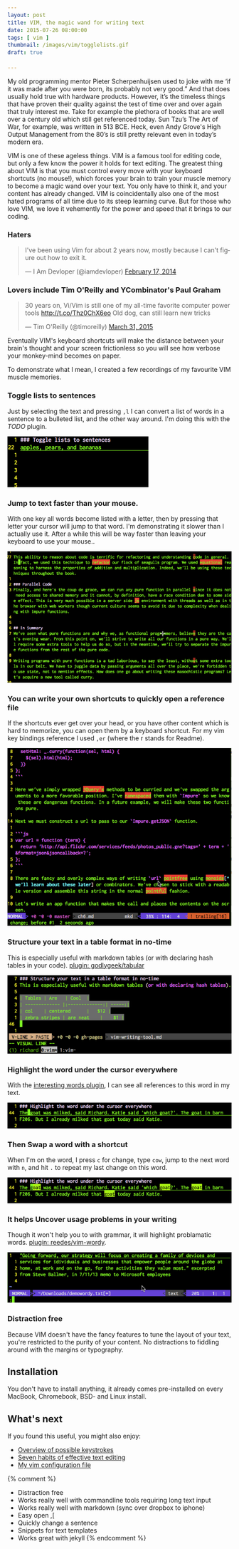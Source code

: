 ```yaml
--- 
layout: post 
title: VIM, the magic wand for writing text 
date: 2015-07-26 08:00:00 
tags: [ vim ]
thumbnail: /images/vim/togglelists.gif
draft: true

---
```


My old programming mentor Pieter Scherpenhuijsen used to joke with me ‘if it
was made after you were born, its probably not very good.” And that does
usually hold true with hardware products. However, it’s the timeless things
that have proven their quality against the test of time over and over again
that truly interest me. Take for example the plethora of books that are well
over a century old which still get referenced today. Sun Tzu’s The Art of War,
for example, was written in 513 BCE. Heck, even Andy Grove's High Output
Management from the 80’s is still pretty relevant even in today’s modern era. 

VIM is one of these ageless things. VIM is a famous tool for editing code, but
only a few know the power it holds for text editing. The greatest thing about
VIM is that you must control every move with your keyboard shortcuts (no
mouse!), which forces your brain to train your muscle memory to become a magic
wand over your text. You only have to think it, and your content has already
changed. VIM is coincidentally also one of the most hated programs of all time
due to its steep learning curve. But for those who love VIM, we love it
vehemently for the power and speed that it brings to our coding. 

### Haters
<blockquote class="twitter-tweet" lang="en"><p lang="en" dir="ltr">I&#39;ve
been using Vim for about 2 years now, mostly because I can&#39;t figure out how
to exit it.</p>&mdash; I Am Devloper (@iamdevloper) <a
href="https://twitter.com/iamdevloper/status/435555976687923200">February 17,
2014</a></blockquote>
<script async src="//platform.twitter.com/widgets.js" charset="utf-8"></script>

### Lovers include Tim O'Reilly and YCombinator's Paul Graham
<blockquote class="twitter-tweet" data-cards="hidden" lang="en"><p lang="en" dir="ltr">30 years on,
Vi/Vim is still one of my all-time favorite computer power tools <a
href="http://t.co/Thz0ChX6eo">http://t.co/Thz0ChX6eo</a> Old dog, can still
learn new tricks</p>&mdash; Tim O&#39;Reilly (@timoreilly) <a
href="https://twitter.com/timoreilly/status/582914712699998210">March 31,
2015</a></blockquote>
<script async src="//platform.twitter.com/widgets.js" charset="utf-8"></script>


Eventually VIM's keyboard shortcuts will make the distance between your brain's
thought and your screen frictionless so you will see how verbose your monkey-mind
becomes on paper. 

To demonstrate what I mean, I created a few recordings of my favourite VIM
muscle memories.

### Toggle lists to sentences
Just by selecting the text and pressing `,l` I can convert a list of words in a
sentence to a bulleted list, and the other way around. 
I'm doing this with the _TODO_ plugin.

![toggle lists](/images/vim/togglelists.gif)

### Jump to text faster than your mouse. 
With one key all words become listed with a letter, then by pressing that
letter your cursor will jump to that word.
I'm demonstrating it slower than I actually use it. After a while this will be
way faster than leaving your keyboard to use your mouse..

![easymotion plugin](/images/vim/easymotion.gif)

### You can write your own shortcuts to quickly open a reference file
If the shortcuts ever get over your head, or you have other content which is
hard to memorize, you can open them by a keyboard shortcut. For my vim key
bindings reference I used `,er` (where the r stands for Readme).

![quick reference](/images/vim/reference.gif)

### Structure your text in a table format in no-time
This is especially useful with markdown tables (or with declaring hash tables
in your code). [plugin: godlygeek/tabular]


![tabular](/images/vim/tables.gif)

### Highlight the word under the cursor everywhere
With the [interesting words plugin], I can see all references to this word in
my text. 

![highlight interesting words](/images/vim/highlight.gif)

### Then Swap a word with a shortcut
When I'm on the word, I press `c` for change, type `cow`, jump to the next word
with `n`, and hit `.` to repeat my last change on this word. 

![swapping words](/images/vim/swapword.gif)

### It helps Uncover usage problems in your writing
Though it won't help you to with grammar, it will highlight problamatic words.
[plugin: reedes/vim-wordy].

![wordy](/images/vim/wordy.gif)

### Distraction free
Because VIM doesn't have the fancy features to tune the layout of your text,
you're restricted to the purity of your content. No distractions to fiddling
around with the margins or typography. 

## Installation
You don't have to install anything, it already comes pre-installed on every
MacBook, Chromebook, BSD- and Linux install.

## What's next
If you found this useful, you might also enjoy:

- [Overview of possible keystrokes]
- [Seven habits of effective text editing]
- [My vim configuration file]

[My vim configuration file]: https://github.com/riichard/dotfiles/blob/master/vim/vimrc
[plugin: shinokada/listtrans.vim]: https://github.com/shinokada/listtrans.vim
[plugin: godlygeek/tabular]: https://github.com/godlygeek/tabular
[interesting words plugin]: https://github.com/vasconcelloslf/vim-interestingwords 
[plugin: reedes/vim-wordy]: https://github.com/reedes/vim-wordy
[Seven habits of effective text editing]: http://www.moolenaar.net/habits.html
[Overview of possible keystrokes]: http://rayninfo.co.uk/vimtips.html

{% comment %}
- Distraction free
- Works really well with commandline tools requiring long text input
- Works really well with markdown (sync over dropbox to iphone)
- Easy open ,[
- Quickly change a sentence
- Snippets for text templates
- Works great with jekyll
{% endcomment %}

[interesting words]: https://github.com/vasconcelloslf/vim-interestingwords

